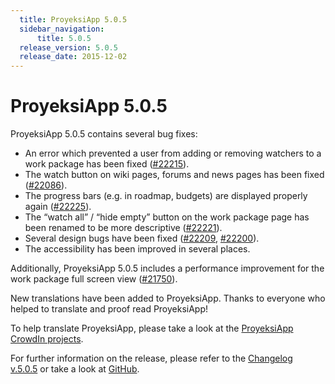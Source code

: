 ```yaml
---
  title: ProyeksiApp 5.0.5
  sidebar_navigation:
      title: 5.0.5
  release_version: 5.0.5
  release_date: 2015-12-02
---
```



# ProyeksiApp 5.0.5

ProyeksiApp 5.0.5 contains several bug fixes:

  - An error which prevented a user from adding or removing watchers to
    a work package has been fixed
    ([\#22215](https://community.openproject.org/work_packages/22215/activity)).
  - The watch button on wiki pages, forums and news pages has been fixed
    ([\#22086](https://community.openproject.org/work_packages/22086/activity)).
  - The progress bars (e.g. in roadmap, budgets) are displayed properly
    again
    ([\#22225](https://community.openproject.org/work_packages/22225/activity)).
  - The “watch all” / “hide empty” button on the work package page has
    been renamed to be more descriptive
    ([\#22221](https://community.openproject.org/work_packages/22221/activity)).
  - Several design bugs have been fixed
    ([\#22209](https://community.openproject.org/work_packages/22209/activity),
    [\#22200](https://community.openproject.org/work_packages/22200/activity)).
  - The accessibility has been improved in several places.

Additionally, ProyeksiApp 5.0.5 includes a performance improvement for
the work package full screen view
([\#21750](https://community.openproject.org/work_packages/21750/activity)).

New translations have been added to ProyeksiApp. Thanks to everyone who
helped to translate and proof read ProyeksiApp\!

To help translate ProyeksiApp, please take a look at the [ProyeksiApp
CrowdIn projects](https://crowdin.com/projects/opf).

For further information on the release, please refer to the [Changelog
v.5.0.5](https://community.openproject.org/versions/780) or take a look
at [GitHub](https://github.com/opf/openproject/tree/v5.0.5).


